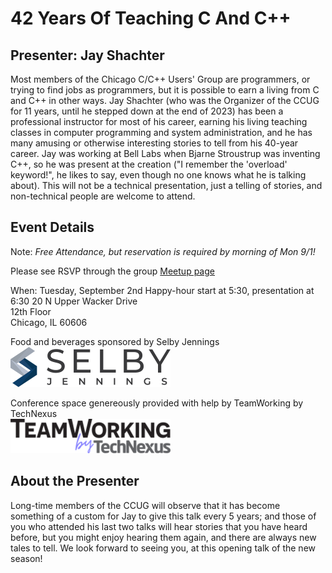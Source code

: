 # 42 Years Of Teaching C And C++

## Presenter: Jay Shachter

Most members of the Chicago C/C++ Users' Group are programmers, or trying to find jobs as programmers, but it is possible to earn a living from C and C++ in other ways. Jay Shachter (who was the Organizer of the CCUG for 11 years, until he stepped down at the end of 2023) has been a professional instructor for most of his career, earning his living teaching classes in computer programming and system administration, and he has many amusing or otherwise interesting stories to tell from his 40-year career. Jay was working at Bell Labs when Bjarne Stroustrup was inventing C++, so he was present at the creation ("I remember the 'overload' keyword!", he likes to say, even though no one knows what he is talking about). This will not be a technical presentation, just a telling of stories, and non-technical people are welcome to attend.

## Event Details

Note: *Free Attendance, but reservation is required by morning of Mon 9/1!* 

Please see RSVP through the group [Meetup page](https://www.meetup.com/chicago-c-cpp-users-group/events/310631501/)

When: Tuesday, September 2nd
Happy-hour start at 5:30, presentation at 6:30
20 N Upper Wacker Drive  
12th Floor  
Chicago, IL 60606 

Food and beverages sponsored by Selby Jennings  
[![Selby Jennings](../logos/selby_jennings_2022_small.png)](https://www.selbyjennings.com/)

Conference space genereously provided with help by TeamWorking by TechNexus  
[![TeamWorking by TechNexus](../logos/team_working_by_tech_nexus_2022_small.png)](https://teamworking.vc/)

## About the Presenter

Long-time members of the CCUG will observe that it has become something of a custom for Jay to give this talk every 5 years; and those of you who attended his last two talks will hear stories that you have heard before, but you might enjoy hearing them again, and there are always new tales to tell. We look forward to seeing you, at this opening talk of the new season!


